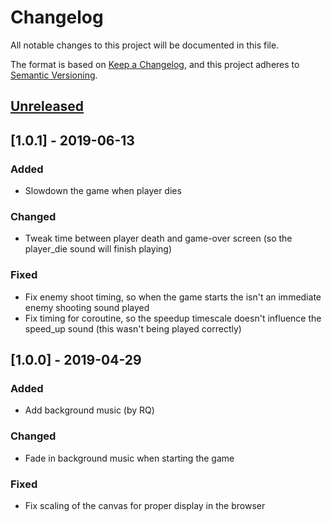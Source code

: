 # Changelog
All notable changes to this project will be documented in this file.

The format is based on [Keep a Changelog](https://keepachangelog.com/en/1.0.0/),
and this project adheres to [Semantic Versioning](https://semver.org/spec/v2.0.0.html).

## [Unreleased]

## [1.0.1] - 2019-06-13
### Added
- Slowdown the game when player dies

### Changed
- Tweak time between player death and game-over screen (so the player_die sound will finish playing)

### Fixed
- Fix enemy shoot timing, so when the game starts the isn't an immediate enemy shooting sound played
- Fix timing for coroutine, so the speedup timescale doesn't influence the speed_up sound (this wasn't being played correctly)

## [1.0.0] - 2019-04-29
### Added
- Add background music (by RQ)

### Changed
- Fade in background music when starting the game

### Fixed
- Fix scaling of the canvas for proper display in the browser

[Unreleased]: https://github.com/olivierlacan/keep-a-changelog/compare/v1.0.0...HEAD

